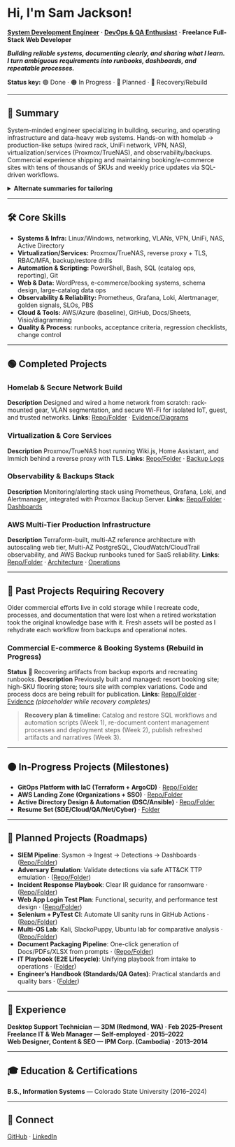 # Hi, I'm Sam Jackson!
**[System Development Engineer](https://github.com/sams-jackson)** · **[DevOps & QA Enthusiast](https://www.linkedin.com/in/sams-jackson)** · **Freelance Full-Stack Web Developer**

***Building reliable systems, documenting clearly, and sharing what I learn. I turn ambiguous requirements into runbooks, dashboards, and repeatable processes.***

**Status key:** 🟢 Done · 🟠 In Progress · 🔵 Planned · 🔄 Recovery/Rebuild

---
## 🎯 Summary
System-minded engineer specializing in building, securing, and operating infrastructure and data-heavy web systems. Hands-on with homelab → production-like setups (wired rack, UniFi network, VPN, NAS), virtualization/services (Proxmox/TrueNAS), and observability/backups. Commercial experience shipping and maintaining booking/e-commerce sites with tens of thousands of SKUs and weekly price updates via SQL-driven workflows.

<details><summary><strong>Alternate summaries for tailoring</strong></summary>

**DevOps-forward** DevOps-leaning systems engineer who builds and operates reliable services end-to-end: homelab→production patterns (networking, virtualization, reverse proxy + TLS, backups), metrics/alerts (Prometheus/Grafana/Loki/Alertmanager), and automation with PowerShell/Bash/SQL. Experienced with data-heavy e-commerce/booking systems and operational runbooks.

**QA-forward** Quality-driven systems engineer turning ambiguous requirements into testable runbooks, acceptance criteria, and regression checklists. Builds monitoring dashboards for golden signals, designs reliable backup/restore procedures, and uses SQL/automation to validate data integrity across high-SKU catalogs and booking systems.
</details>

---
## 🛠️ Core Skills
- **Systems & Infra:** Linux/Windows, networking, VLANs, VPN, UniFi, NAS, Active Directory
- **Virtualization/Services:** Proxmox/TrueNAS, reverse proxy + TLS, RBAC/MFA, backup/restore drills
- **Automation & Scripting:** PowerShell, Bash, SQL (catalog ops, reporting), Git
- **Web & Data:** WordPress, e-commerce/booking systems, schema design, large-catalog data ops
- **Observability & Reliability:** Prometheus, Grafana, Loki, Alertmanager, golden signals, SLOs, PBS
- **Cloud & Tools:** AWS/Azure (baseline), GitHub, Docs/Sheets, Visio/diagramming
- **Quality & Process:** runbooks, acceptance criteria, regression checklists, change control

---
## 🟢 Completed Projects

### Homelab & Secure Network Build
**Description** Designed and wired a home network from scratch: rack-mounted gear, VLAN segmentation, and secure Wi-Fi for isolated IoT, guest, and trusted networks.
**Links**: [Repo/Folder](./projects/06-homelab/PRJ-HOME-001/) · [Evidence/Diagrams](./projects/06-homelab/PRJ-HOME-001/assets)

### Virtualization & Core Services
**Description** Proxmox/TrueNAS host running Wiki.js, Home Assistant, and Immich behind a reverse proxy with TLS.
**Links**: [Repo/Folder](./projects/06-homelab/PRJ-HOME-002/) · [Backup Logs](./projects/06-homelab/PRJ-HOME-002/assets)

### Observability & Backups Stack
**Description** Monitoring/alerting stack using Prometheus, Grafana, Loki, and Alertmanager, integrated with Proxmox Backup Server.
**Links**: [Repo/Folder](./projects/01-sde-devops/PRJ-SDE-002/) · [Dashboards](./projects/01-sde-devops/PRJ-SDE-002/assets)

### AWS Multi-Tier Production Infrastructure
**Description** Terraform-built, multi-AZ reference architecture with autoscaling web tier, Multi-AZ PostgreSQL, CloudWatch/CloudTrail observability, and AWS Backup runbooks tuned for SaaS reliability.
**Links**: [Repo/Folder](./projects/02-cloud-architecture/PRJ-CLOUD-002/) · [Architecture](./projects/02-cloud-architecture/PRJ-CLOUD-002/docs/architecture.md) · [Operations](./projects/02-cloud-architecture/PRJ-CLOUD-002/docs/operations.md)

---
## 🔄 Past Projects Requiring Recovery

Older commercial efforts live in cold storage while I recreate code, processes, and documentation that were lost when a retired workstation took the original knowledge base with it. Fresh assets will be posted as I rehydrate each workflow from backups and operational notes.

### Commercial E-commerce & Booking Systems (Rebuild in Progress)
**Status** 🔄 Recovering artifacts from backup exports and recreating runbooks.
**Description** Previously built and managed: resort booking site; high-SKU flooring store; tours site with complex variations. Code and process docs are being rebuilt for publication.
**Links**: [Repo/Folder](./projects/08-web-data/PRJ-WEB-001/) · [Evidence](./projects/08-web-data/PRJ-WEB-001/assets) *(placeholder while recovery completes)*

> **Recovery plan & timeline:** Catalog and restore SQL workflows and automation scripts (Week 1), re-document content management processes and deployment steps (Week 2), publish refreshed artifacts and narratives (Week 3).

---
## 🟠 In-Progress Projects (Milestones)
- **GitOps Platform with IaC (Terraform + ArgoCD)** · [Repo/Folder](./projects/01-sde-devops/PRJ-SDE-001/)
- **AWS Landing Zone (Organizations + SSO)** · [Repo/Folder](./projects/02-cloud-architecture/PRJ-CLOUD-001/)
- **Active Directory Design & Automation (DSC/Ansible)** · [Repo/Folder](./projects/05-networking-datacenter/PRJ-NET-DC-001/)
- **Resume Set (SDE/Cloud/QA/Net/Cyber)** · [Folder](./professional/resume/)

---
## 🔵 Planned Projects (Roadmaps)
- **SIEM Pipeline**: Sysmon → Ingest → Detections → Dashboards · ([Repo/Folder](./projects/03-cybersecurity/PRJ-CYB-BLUE-001/))
- **Adversary Emulation**: Validate detections via safe ATT&CK TTP emulation · ([Repo/Folder](./projects/03-cybersecurity/PRJ-CYB-RED-001/))
- **Incident Response Playbook**: Clear IR guidance for ransomware · ([Repo/Folder](./projects/03-cybersecurity/PRJ-CYB-OPS-002/))
- **Web App Login Test Plan**: Functional, security, and performance test design · ([Repo/Folder](./projects/04-qa-testing/PRJ-QA-001/))
- **Selenium + PyTest CI**: Automate UI sanity runs in GitHub Actions · ([Repo/Folder](./projects/04-qa-testing/PRJ-QA-002/))
- **Multi-OS Lab**: Kali, SlackoPuppy, Ubuntu lab for comparative analysis · ([Repo/Folder](./projects/06-homelab/PRJ-HOME-003/))
- **Document Packaging Pipeline**: One-click generation of Docs/PDFs/XLSX from prompts · ([Repo/Folder](./projects/07-aiml-automation/PRJ-AIML-001/))
- **IT Playbook (E2E Lifecycle)**: Unifying playbook from intake to operations · ([Folder](./docs/PRJ-MASTER-PLAYBOOK/))
- **Engineer’s Handbook (Standards/QA Gates)**: Practical standards and quality bars · ([Folder](./docs/PRJ-MASTER-HANDBOOK/))

---
## 💼 Experience
**Desktop Support Technician — 3DM (Redmond, WA) · Feb 2025–Present**  
**Freelance IT & Web Manager — Self-employed · 2015–2022**  
**Web Designer, Content & SEO — IPM Corp. (Cambodia) · 2013–2014**

---
## 🎓 Education & Certifications
**B.S., Information Systems** — Colorado State University (2016–2024)  

---
## 🤳 Connect
[GitHub](https://github.com/sams-jackson) · [LinkedIn](https://www.linkedin.com/in/sams-jackson) 
